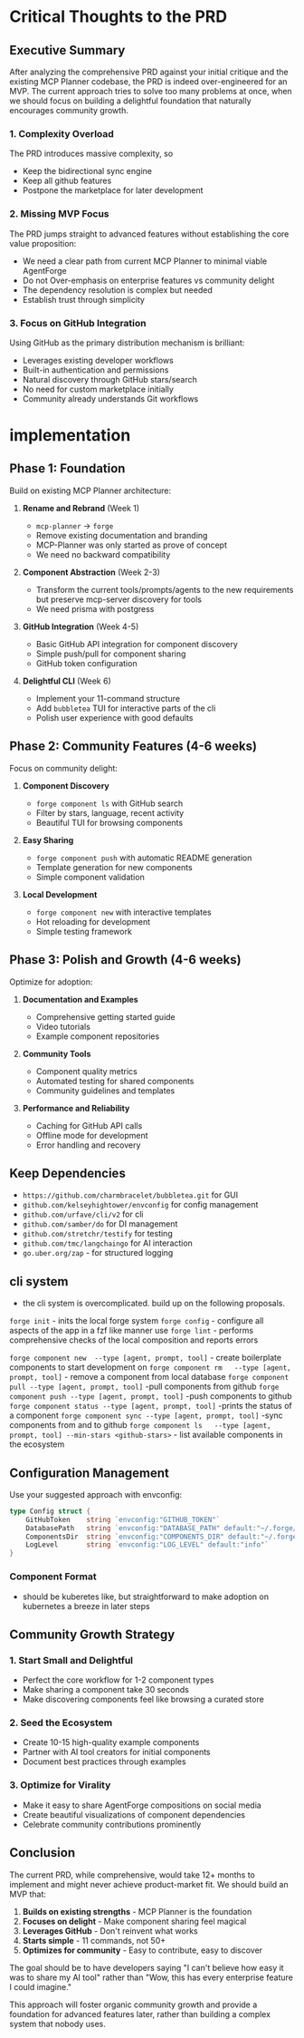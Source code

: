 # Critical Thoughts to the PRD

## Executive Summary

After analyzing the comprehensive PRD against your initial critique and the existing MCP Planner codebase, the PRD is indeed over-engineered for an MVP. The current approach tries to solve too many problems at once, when we should focus on building a delightful foundation that naturally encourages community growth.

### 1. Complexity Overload

The PRD introduces massive complexity, so

- Keep the bidirectional sync engine
- Keep all github features
- Postpone the marketplace for later development

### 2. Missing MVP Focus

The PRD jumps straight to advanced features without establishing the core value proposition:

- We need a clear path from current MCP Planner to minimal viable AgentForge
- Do not Over-emphasis on enterprise features vs community delight
- The dependency resolution is complex but needed
- Establish trust through simplicity

### 3. Focus on GitHub Integration

Using GitHub as the primary distribution mechanism is brilliant:

- Leverages existing developer workflows
- Built-in authentication and permissions
- Natural discovery through GitHub stars/search
- No need for custom marketplace initially
- Community already understands Git workflows

# implementation

## Phase 1: Foundation

Build on existing MCP Planner architecture:

1. **Rename and Rebrand** (Week 1)

   - `mcp-planner` -> `forge`
   - Remove existing documentation and branding
   - MCP-Planner was only started as prove of concept
   - We need no backward compatibility

2. **Component Abstraction** (Week 2-3)

   - Transform the current tools/prompts/agents to the new requirements but preserve mcp-server discovery for tools
   - We need prisma with postgress

3. **GitHub Integration** (Week 4-5)

   - Basic GitHub API integration for component discovery
   - Simple push/pull for component sharing
   - GitHub token configuration

4. **Delightful CLI** (Week 6)
   - Implement your 11-command structure
   - Add `bubbletea` TUI for interactive parts of the cli
   - Polish user experience with good defaults

## Phase 2: Community Features (4-6 weeks)

Focus on community delight:

1. **Component Discovery**

   - `forge component ls` with GitHub search
   - Filter by stars, language, recent activity
   - Beautiful TUI for browsing components

2. **Easy Sharing**

   - `forge component push` with automatic README generation
   - Template generation for new components
   - Simple component validation

3. **Local Development**
   - `forge component new` with interactive templates
   - Hot reloading for development
   - Simple testing framework

## Phase 3: Polish and Growth (4-6 weeks)

Optimize for adoption:

1. **Documentation and Examples**

   - Comprehensive getting started guide
   - Video tutorials
   - Example component repositories

2. **Community Tools**

   - Component quality metrics
   - Automated testing for shared components
   - Community guidelines and templates

3. **Performance and Reliability**
   - Caching for GitHub API calls
   - Offline mode for development
   - Error handling and recovery

## Keep Dependencies

- `https://github.com/charmbracelet/bubbletea.git` for GUI
- `github.com/kelseyhightower/envconfig` for config management
- `github.com/urfave/cli/v2` for cli
- `github.com/samber/do` for DI management
- `github.com/stretchr/testify` for testing
- `github.com/tmc/langchaingo` for AI interaction
- `go.uber.org/zap` - for structured logging

## cli system

- the cli system is overcomplicated. build up on the following proposals.

`forge init` - inits the local forge system
`forge config` - configure all aspects of the app in a fzf like manner use
`forge lint` - performs comprehensive checks of the local composition and reports errors

`forge component new  --type [agent, prompt, tool]` - create boilerplate components to start development on
`forge component rm   --type [agent, prompt, tool]` - remove a component from local database
`forge component pull --type [agent, prompt, tool]` -pull components from github
`forge component push --type [agent, prompt, tool]` -push components to github
`forge component status --type [agent, prompt, tool]` -prints the status of a component
`forge component sync --type [agent, prompt, tool]` -sync components from and to github
`forge component ls   --type [agent, prompt, tool] --min-stars <github-stars>` - list available components in the ecosystem

## Configuration Management

Use your suggested approach with envconfig:

```go
type Config struct {
    GitHubToken    string `envconfig:"GITHUB_TOKEN"`
    DatabasePath   string `envconfig:"DATABASE_PATH" default:"~/.forge/forge.db"`
    ComponentsDir  string `envconfig:"COMPONENTS_DIR" default:"~/.forge/components"`
    LogLevel       string `envconfig:"LOG_LEVEL" default:"info"`
}
```

### Component Format

- should be kuberetes like, but straightforward to make adoption on kubernetes a breeze in later steps

## Community Growth Strategy

### 1. Start Small and Delightful

- Perfect the core workflow for 1-2 component types
- Make sharing a component take 30 seconds
- Make discovering components feel like browsing a curated store

### 2. Seed the Ecosystem

- Create 10-15 high-quality example components
- Partner with AI tool creators for initial components
- Document best practices through examples

### 3. Optimize for Virality

- Make it easy to share AgentForge compositions on social media
- Create beautiful visualizations of component dependencies
- Celebrate community contributions prominently

## Conclusion

The current PRD, while comprehensive, would take 12+ months to implement and might never achieve product-market fit. We should build an MVP that:

1. **Builds on existing strengths** - MCP Planner is the foundation
2. **Focuses on delight** - Make component sharing feel magical
3. **Leverages GitHub** - Don't reinvent what works
4. **Starts simple** - 11 commands, not 50+
5. **Optimizes for community** - Easy to contribute, easy to discover

The goal should be to have developers saying "I can't believe how easy it was to share my AI tool" rather than "Wow, this has every enterprise feature I could imagine."

This approach will foster organic community growth and provide a foundation for advanced features later, rather than building a complex system that nobody uses.
